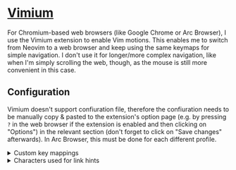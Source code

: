# [Vimium](https://github.com/philc/vimium)

For Chromium-based web browsers (like Google Chrome or Arc Browser), I use the Vimium extension to
enable Vim motions. This enables me to switch from Neovim to a web browser and keep using the same
keymaps for simple navigation. I don't use it for longer/more complex navigation, like when I'm
simply scrolling the web, though, as the mouse is still more convenient in this case.

## Configuration

Vimium doesn't support confiuration file, therefore the confiuration needs to be manually copy &
pasted to the extension's option page (e.g. by pressing `?` in the web browser if the extension is
enabled and then clicking on "Options") in the relevant section (don't forget to click on "Save
changes" afterwards). In Arc Browser, this must be done for each different profile.

<details>
    <summary>Custom key mappings</summary>
    ```
    # Use s/S to search and click a link instead of f/F (like s key in EasyMotion or Hop.nvim)
    unmap f
    unmap F
    map s LinkHints.activateMode
    map S LinkHints.activateModeToOpenInNewTab
    # Use ,/; to scroll half page up/down
    map , scrollPageDown
    map ; scrollPageUp
    # Disable mappings that don't work well
    # J/K follow a kind of most recent tab behavior, see https://github.com/philc/vimium/issues/4230
    unmap J
    unmap K
    # Since I remapped J/K to <C-J>/<C-K> in the browser, let's do the same for H/L
    unmap H
    unmap L
    # x works but tabs closed with it can't be restored with neither regular keymap nor X
    unmap x
    unmap X
    unmap t
    ```
</details>

<details>
    <summary>Characters used for link hints</summary>
    ```
    hgjfkdlsmqyturieozpabvn
    ```
</details>
